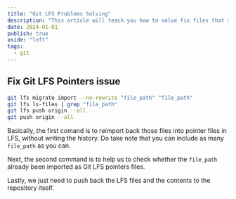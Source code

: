 ```yaml
---
title: "Git LFS Problems Solving"
description: "This article will teach you how to solve fix files that should been pointers in LFS but weren't."
date: 2024-01-01
publish: true
aside: "left"
tags:
  - git
---
```


## Fix Git LFS Pointers issue

```bash
git lfs migrate import --no-rewrite "file_path" "file_path"
git lfs ls-files | grep "file_path"
git lfs push origin --all
git push origin --all
```

Basically, the first comand is to reimport back those files into pointer files in LFS, without writing the history. Do take note that you can include as many `file_path` as you can.

Next, the second command is to help us to check whether the `file_path` already been imported as Git LFS pointers files.

Lastly, we just need to push back the LFS files and the contents to the repository itself.
